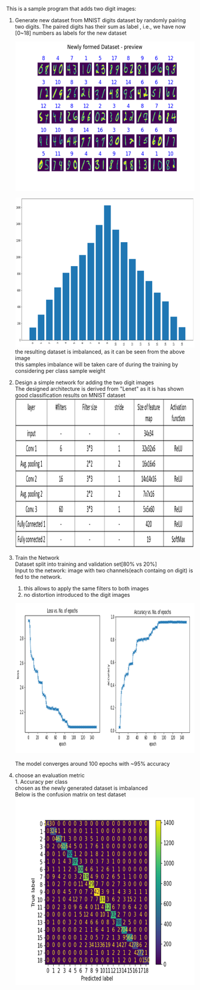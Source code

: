 This is a sample program that adds two digit images: <br>
1. Generate new dataset from MNIST digits dataset by randomly pairing two digits. 
The paired digits has their sum as label
, i.e., we have now [0~18] numbers as labels for the new dataset<br>
   
   <img src = "./images/datasetPreview.png" width=600 height=400> <br>

      <img src="./images/addMnistDatasetDistribution.png" width=600 height=400>
      <br>the resulting dataset is imbalanced, as it can be seen from the above image <br>
   this samples imbalance will be taken care of during the training by considering per class sample weight<br>
2. Design a simple network for adding the two digit images
   <br>The designed architecture is derived from "Lenet" as it is has shown good classification results on MNIST dataset
     <img src="./images/modelArchitecture.png" width=600 height=400>
3. Train the Network
   <br>Dataset split into training and validation set[80% vs 20%]
   <br> Input to the network: image with two channels(each containg on digit) is fed to the network.
   1. this allows to apply the same filters to both images
   2. no distortion introduced to the digit images
   
   <img src = "./images/training.png" width=1000 height=400> <br>
   <br>The model converges around 100 epochs with ~95% accuracy
4. choose an evaluation metric
<br> 1. Accuracy per class
   <br> chosen as the newly generated dataset is imbalanced
   <br> Below is the confusion matrix on test dataset<br>
<img src = "./results/AddMnist_confusion_matrix.png" width=600 height=500> <br>

